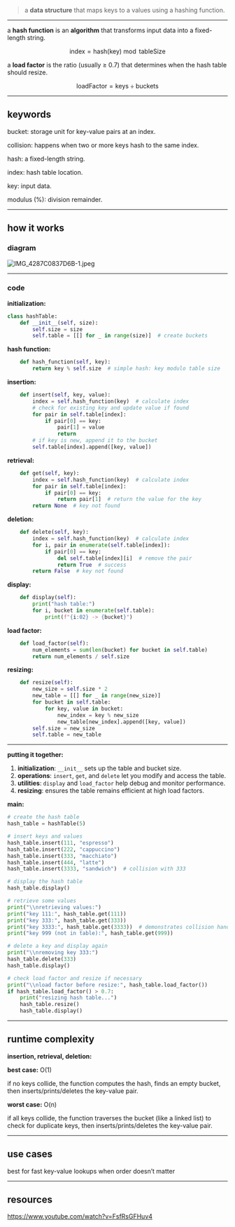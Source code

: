 > a **data structure** that maps keys to a values using a hashing function.

---

a **hash function** is an **algorithm** that transforms input data into a fixed-length string.

$$
\text{index} = \text{hash}(\text{key}) \bmod \text{tableSize}
$$

a **load factor** is the ratio (usually ≥ 0.7) that determines when the hash table should resize.

$$
\text{loadFactor} = \text{keys} \div \text{buckets}
$$

---

## keywords

bucket: storage unit for key-value pairs at an index.

collision: happens when two or more keys hash to the same index.

hash: a fixed-length string.

index: hash table location.

key: input data.

modulus (%): division remainder.

---

## how it works

### diagram

![IMG_4287C0837D6B-1.jpeg](https://prod-files-secure.s3.us-west-2.amazonaws.com/d61f2617-4cd7-47f3-8c1b-42b35e353d1e/a3b175ea-f61e-4d35-8e0d-55a21a6db41f/IMG_4287C0837D6B-1.jpeg)

---

### code

**initialization:**

```python
class hashTable:
    def __init__(self, size):
        self.size = size
        self.table = [[] for _ in range(size)]  # create buckets

```

**hash function:**

```python
    def hash_function(self, key):
        return key % self.size  # simple hash: key modulo table size

```

**insertion:**

```python
    def insert(self, key, value):
        index = self.hash_function(key)  # calculate index
        # check for existing key and update value if found
        for pair in self.table[index]:
            if pair[0] == key:
                pair[1] = value
                return
        # if key is new, append it to the bucket
        self.table[index].append([key, value])

```

**retrieval:**

```python
    def get(self, key):
        index = self.hash_function(key)  # calculate index
        for pair in self.table[index]:
            if pair[0] == key:
                return pair[1]  # return the value for the key
        return None  # key not found

```

**deletion:**

```python
    def delete(self, key):
        index = self.hash_function(key)  # calculate index
        for i, pair in enumerate(self.table[index]):
            if pair[0] == key:
                del self.table[index][i]  # remove the pair
                return True  # success
        return False  # key not found

```

**display:**

```python
    def display(self):
        print("hash table:")
        for i, bucket in enumerate(self.table):
            print(f"{i:02} -> {bucket}")

```

**load factor:**

```python
    def load_factor(self):
        num_elements = sum(len(bucket) for bucket in self.table)
        return num_elements / self.size

```

**resizing:**

```python
    def resize(self):
        new_size = self.size * 2
        new_table = [[] for _ in range(new_size)]
        for bucket in self.table:
            for key, value in bucket:
                new_index = key % new_size
                new_table[new_index].append([key, value])
        self.size = new_size
        self.table = new_table

```

---

**putting it together:**

1. **initialization**: `__init__` sets up the table and bucket size.
2. **operations**: `insert`, `get`, and `delete` let you modify and access the table.
3. **utilities**: `display` and `load_factor` help debug and monitor performance.
4. **resizing**: ensures the table remains efficient at high load factors.

**main:**

```python
# create the hash table
hash_table = hashTable(5)

# insert keys and values
hash_table.insert(111, "espresso")
hash_table.insert(222, "cappuccino")
hash_table.insert(333, "macchiato")
hash_table.insert(444, "latte")
hash_table.insert(3333, "sandwich")  # collision with 333

# display the hash table
hash_table.display()

# retrieve some values
print("\\nretrieving values:")
print("key 111:", hash_table.get(111))
print("key 333:", hash_table.get(333))
print("key 3333:", hash_table.get(3333))  # demonstrates collision handling
print("key 999 (not in table):", hash_table.get(999))

# delete a key and display again
print("\\nremoving key 333:")
hash_table.delete(333)
hash_table.display()

# check load factor and resize if necessary
print("\\nload factor before resize:", hash_table.load_factor())
if hash_table.load_factor() > 0.7:
    print("resizing hash table...")
    hash_table.resize()
    hash_table.display()

```

---

## runtime complexity

**insertion, retrieval, deletion:**

**best case:** O(1)

if no keys collide, the function computes the hash, finds an empty bucket, then inserts/prints/deletes the key-value pair.

**worst case:** O(n)

if all keys collide, the function traverses the bucket (like a linked list) to check for duplicate keys, then inserts/prints/deletes the key-value pair.

---

## use cases

best for fast key-value lookups when order doesn’t matter

---

## resources

https://www.youtube.com/watch?v=FsfRsGFHuv4
